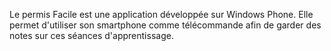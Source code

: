 Le permis Facile est une application développée sur Windows Phone.
Elle permet d'utiliser son smartphone comme télécommande afin de 
garder des notes sur ces séances d'apprentissage.
